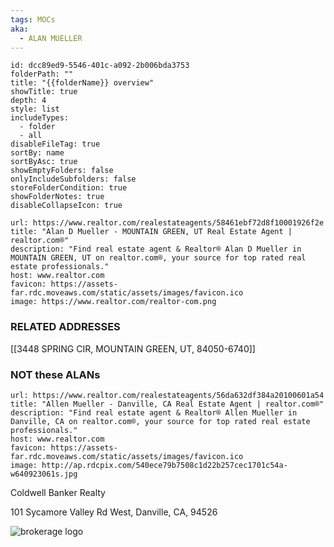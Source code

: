 ```yaml
---
tags: MOCs
aka:
  - ALAN MUELLER
---
```

```folder-overview
id: dcc89ed9-5546-401c-a092-2b006bda3753
folderPath: ""
title: "{{folderName}} overview"
showTitle: true
depth: 4
style: list
includeTypes:
  - folder
  - all
disableFileTag: true
sortBy: name
sortByAsc: true
showEmptyFolders: false
onlyIncludeSubfolders: false
storeFolderCondition: true
showFolderNotes: true
disableCollapseIcon: true
```




```cardlink
url: https://www.realtor.com/realestateagents/58461ebf72d8f10001926f2e
title: "Alan D Mueller - MOUNTAIN GREEN, UT Real Estate Agent | realtor.com®"
description: "Find real estate agent & Realtor® Alan D Mueller in MOUNTAIN GREEN, UT on realtor.com®, your source for top rated real estate professionals."
host: www.realtor.com
favicon: https://assets-far.rdc.moveaws.com/static/assets/images/favicon.ico
image: https://www.realtor.com/realtor-com.png
```



### RELATED ADDRESSES
[[3448 SPRING CIR, MOUNTAIN GREEN, UT, 84050-6740]]



### NOT these ALANs

```cardlink
url: https://www.realtor.com/realestateagents/56da632df384a20100601a54
title: "Allen Mueller - Danville, CA Real Estate Agent | realtor.com®"
description: "Find real estate agent & Realtor® Allen Mueller in Danville, CA on realtor.com®, your source for top rated real estate professionals."
host: www.realtor.com
favicon: https://assets-far.rdc.moveaws.com/static/assets/images/favicon.ico
image: http://ap.rdcpix.com/540ece79b7508c1d22b257cec1701c54a-w640923061s.jpg
```

Coldwell Banker Realty

101 Sycamore Valley Rd West, Danville, CA, 94526

![brokerage logo](https://ap.rdcpix.com/231eb5a29f502174b938f4bd140e19c6o-w1342287974s.jpg)

